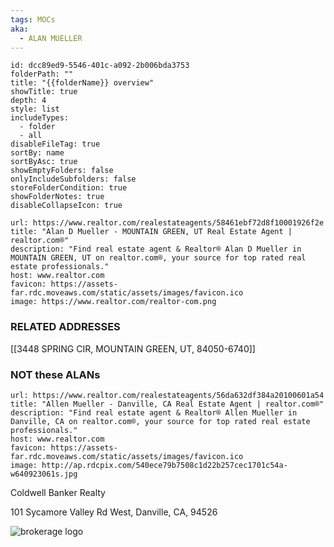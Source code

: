 ```yaml
---
tags: MOCs
aka:
  - ALAN MUELLER
---
```

```folder-overview
id: dcc89ed9-5546-401c-a092-2b006bda3753
folderPath: ""
title: "{{folderName}} overview"
showTitle: true
depth: 4
style: list
includeTypes:
  - folder
  - all
disableFileTag: true
sortBy: name
sortByAsc: true
showEmptyFolders: false
onlyIncludeSubfolders: false
storeFolderCondition: true
showFolderNotes: true
disableCollapseIcon: true
```




```cardlink
url: https://www.realtor.com/realestateagents/58461ebf72d8f10001926f2e
title: "Alan D Mueller - MOUNTAIN GREEN, UT Real Estate Agent | realtor.com®"
description: "Find real estate agent & Realtor® Alan D Mueller in MOUNTAIN GREEN, UT on realtor.com®, your source for top rated real estate professionals."
host: www.realtor.com
favicon: https://assets-far.rdc.moveaws.com/static/assets/images/favicon.ico
image: https://www.realtor.com/realtor-com.png
```



### RELATED ADDRESSES
[[3448 SPRING CIR, MOUNTAIN GREEN, UT, 84050-6740]]



### NOT these ALANs

```cardlink
url: https://www.realtor.com/realestateagents/56da632df384a20100601a54
title: "Allen Mueller - Danville, CA Real Estate Agent | realtor.com®"
description: "Find real estate agent & Realtor® Allen Mueller in Danville, CA on realtor.com®, your source for top rated real estate professionals."
host: www.realtor.com
favicon: https://assets-far.rdc.moveaws.com/static/assets/images/favicon.ico
image: http://ap.rdcpix.com/540ece79b7508c1d22b257cec1701c54a-w640923061s.jpg
```

Coldwell Banker Realty

101 Sycamore Valley Rd West, Danville, CA, 94526

![brokerage logo](https://ap.rdcpix.com/231eb5a29f502174b938f4bd140e19c6o-w1342287974s.jpg)

